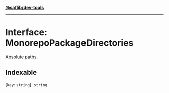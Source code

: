 [**@saflib/dev-tools**](../index.md)

---

# Interface: MonorepoPackageDirectories

Absolute paths.

## Indexable

\[`key`: `string`\]: `string`
